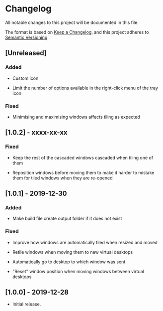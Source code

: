 # Changelog

All notable changes to this project will be documented in this file.

The format is based on [Keep a Changelog](https://keepachangelog.com/en/1.0.0/),
and this project adheres to [Semantic Versioning](https://semver.org/spec/v2.0.0.html).

## [Unreleased]

### Added

- Custom icon

- Limit the number of options available in the right-click menu of the tray icon

### Fixed

- Minimising and maximising windows affects tiling as expected

## [1.0.2] - xxxx-xx-xx

### Fixed

- Keep the rest of the cascaded windows cascaded when tiling one of them

- Reposition windows before moving them to make it harder to mistake
  them for tiled windows when they are re-opened

## [1.0.1] - 2019-12-30

### Added

- Make build file create output folder if it does not exist

### Fixed

- Improve how windows are automatically tiled when resized and moved

- Retile windows when moving them to new virtual desktops

- Automatically go to desktop to which window was sent

- "Reset" window position when moving windows between virtual desktops

## [1.0.0] - 2019-12-28

- Initial release.
